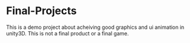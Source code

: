 # Final-Projects
This is a demo project about acheiving good graphics and ui animation in unity3D. This is not a final product or a final game.
